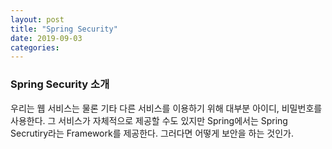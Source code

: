 ```yaml
---
layout: post
title: "Spring Security"
date: 2019-09-03
categories:
---
```

<div style="display:none;">
</div>
<h3>Spring Security 소개</h3>
우리는 웹 서비스는 물론 기타 다른 서비스를 이용하기 위해 대부분 아이디, 비밀번호를 사용한다. 그 서비스가 자체적으로 제공할 수도 있지만 Spring에서는 Spring Secrutiry라는 Framework를 제공한다. 그러다면 어떻게 보안을 하는 것인가. 
<div style="display:none;">
</div>